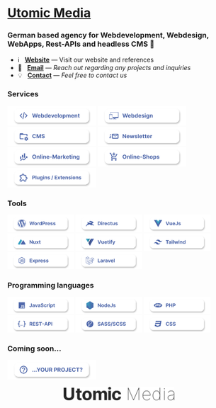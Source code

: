 # [Utomic Media](https://utomic.media)
### German based agency for Webdevelopment, Webdesign, WebApps, Rest-APIs and headless CMS  👋

<!--
**utomic-media/.github** is a ✨ _special_ ✨ repository because its `README.md` (this file) appears on your GitHub profile.
-->
* ℹ️ &nbsp; **[Website](https://utomic.media)** — Visit our website and references
* 📩 &nbsp; **[Email](mailto:hey@utomic.media)** — _Reach out regarding any projects and inquiries_
* 💡 &nbsp; **[Contact](https://utomic.media/kontakt)** — _Feel free to contact us_


<!-- TODO: create tags out of svgs / use list -->
<!-- TODO:  Add Utomic logo to the end -->
<!-- TODO: icon alignment and spacing -->
<!-- TODO: stash commit history (simply "add readme") -->
<!-- TODO: display on github profile -->

### Services

<img 
  src="./assets/cards/Webdevelopment.svg"
  alt="Webdevelopment"
  width="200px"
/>
<img 
  src="./assets/cards/Webdesign.svg"
  alt="Webdesign"
  width="200px"
/>
<img 
  src="./assets/cards/CMS.svg"
  alt="CMS"
  width="200px"
/>
<img 
  src="./assets/cards/Newsletter.svg"
  alt="Newsletter"
  width="200px"
/>
<img 
  src="./assets/cards/Online-Marketing.svg"
  alt="Online-Marketing"
  width="200px"
/>
<img 
  src="./assets/cards/Online-Shops.svg"
  alt="Online-Shops"
  width="200px"
/>
<img 
  src="./assets/cards/Plugin-Extensions.svg"
  alt="Plugins and Extensions"
  width="200px"
/>

     
### Tools
<img 
  src="./assets/cards/WordPress.svg"
  alt="WordPress"
  width="150px"
/>
<img 
  src="./assets/cards/Directus.svg"
  alt="Directus"
  width="150px"
/>
<img 
  src="./assets/cards/VueJs.svg"
  alt="VueJs"
  width="150px"
/>
<img 
  src="./assets/cards/Nuxt.svg"
  alt="Nuxt"
  width="150px"
/>
<img 
  src="./assets/cards/Vuetify.svg"
  alt="Vuetify"
  width="150px"
/>
<img 
  src="./assets/cards/Tailwind.svg"
  alt="Tailwind"
  width="150px"
/>
<img 
  src="./assets/cards/Express.svg"
  alt="Express"
  width="150px"
/>
<img 
  src="./assets/cards/Laravel.svg"
  alt="Laravel"
  width="150px"
/>


### Programming languages
<img 
  src="./assets/cards/JavaScript.svg"
  alt="JavaScript"
  width="150px"
/>
<img 
  src="./assets/cards/NodeJs.svg"
  alt="NodeJs"
  width="150px"
/>
<img 
  src="./assets/cards//PHP.svg"
  alt="PHP"
  width="150px"
/>
<img 
  src="./assets/cards/REST-API.svg"
  alt="REST-API"
  width="150px"
/>
<img 
  src="./assets/cards/SASS-SCSS.svg"
  alt="SASS/SCSS"
  width="150px"
/>
<img 
  src="./assets/cards/CSS.svg"
  alt="CSS"
  width="150px"
/>



### Coming soon...
<img 
  src="./assets/cards/your-project.svg"
  alt="Your Project"
  width="200px"
/>


<p align="center">
  <img 
    src="./assets/Utomic-Media-Logo.png"
    alt="Utomic Media"
    width="250px"
  />
</p>


